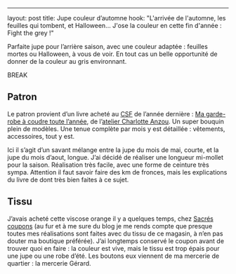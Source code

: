 ---
layout: post
title: Jupe couleur d’automne
hook: "L'arrivée de l'automne, les feuilles qui tombent, et Halloween... J'ose la couleur en cette fin d'année : Fight the grey !"

Parfaite jupe pour l’arrière saison, avec une couleur adaptée : feuilles mortes ou Halloween, à vous de voir. En tout cas un belle opportunité de donner de la couleur au gris environnant.

BREAK

## Patron

Le patron provient d’un livre acheté au [CSF][1] de l’année dernière : [Ma garde-robe à coudre toute l’année][2], de l’[atelier Charlotte Anzou][3]. Un super bouquin plein de modèles. Une tenue complète par mois y est détaillée : vêtements, accessoires, tout y est.

Ici il s’agit d’un savant mélange entre la jupe du mois de mai, courte, et la jupe du mois d’aout, longue. J’ai décidé de réaliser une longueur mi-mollet pour la saison. Réalisation très facile, avec une forme de ceinture très sympa. Attention il faut savoir faire des km de fronces, mais les explications du livre de dont très bien faites à ce sujet.

## Tissu

J’avais acheté cette viscose orange il y a quelques temps, chez [Sacrés coupons][4] (au fur et à me sure du blog je me rends compte que presque toutes mes réalisations sont faites avec du tissu de ce magasin, à n’en pas douter ma boutique préférée). J’ai longtemps conservé le coupon avant de trouver quoi en faire : la couleur est vive, mais le tissu est trop épais pour une jupe ou une robe d’été. Les boutons eux viennent de ma mercerie de quartier : la mercerie Gérard.

[1]:	https://www.creations-savoir-faire.com/
[2]:	http://amzn.to/2i5v193
[3]:	https://ateliercharlotteauzou.com/en/
[4]: 	https://www.sacres-coupons.com/






